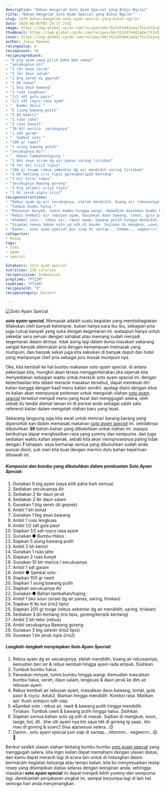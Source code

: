 ```yaml
---
description: "Bahan mengolah Soto Ayam Special yang Bikin Ngiler"
title: "Bahan mengolah Soto Ayam Special yang Bikin Ngiler"
slug: 1478-bahan-mengolah-soto-ayam-special-yang-bikin-ngiler
date: 2020-08-03T03:14:37.774Z
image: https://img-global.cpcdn.com/recipes/b6c3522d7e842ada/751x532cq70/soto-ayam-special-foto-resep-utama.jpg
thumbnail: https://img-global.cpcdn.com/recipes/b6c3522d7e842ada/751x532cq70/soto-ayam-special-foto-resep-utama.jpg
cover: https://img-global.cpcdn.com/recipes/b6c3522d7e842ada/751x532cq70/soto-ayam-special-foto-resep-utama.jpg
author: Jesus Reeves
ratingvalue: 4
reviewcount: 10
recipeingredient:
- "6 ptg ayam saya pilih paha bwh semua"
- "secukupnya Air"
- "2 lbr daun jeruk"
- "2 lbr daun salam"
- "1 btg sereh di geprek"
- "1 bh tomat"
- "1 btg daun bawang"
- "1 ruas lengkuas"
- "1/2 sdt gula pasir"
- "1/2 sdt royco rasa ayam"
- "  Bumbu Halus "
- "5 siung bawang putih"
- "2 bh kemiri"
- "1 ruas jahe"
- "2 ruas kunyit"
- "10 btr merica  secukupnya"
- "1 sdt garam"
- "  Sambal soto "
- "100 gr rawit"
- "1 siung bawang putih"
- "secukupnya Air"
- "  Bahan tambahantoping "
- "1 bks soun siram dg air panas saring tiriskan"
- "6 lbr kol iris2 tipis"
- "200 gr touge rebus sebentar dg air mendidih saring tiriskan"
- "3 bh kentang iris tipis gorengkeripik kentang"
- "2 btr telur rebus"
- "secukupnya Bawang goreng"
- "3 btg seledri iris2 tipis"
- "1 bh jeruk nipis iris2"
recipeinstructions:
- "Rebus ayam dg air secukupnya, stelah mendidih, buang air rebusannya, kemudian beri air &amp; rebus kembali hingga ayam rada empuk. Sisihkan."
- "Tumbuk bumbu halus."
- "Panaskan minyak, tumis bumbu hingga wangi. Kemudian masukkan bumbu halus, sereh, daun salam, lengkuas &amp; daun jeruk ke dlm air rebusan ayam."
- "Rebus kembali air rebusan ayam, masukkan daun bawang, tomat, gula pasir &amp; royco. Aduk2. Biarkan hingga mendidih. Koreksi rasa. Matikan api. Kuah sotopun sdh siap."
- "♦️Sambel soto : rebus air, rawit &amp; bawang putih hingga mendidih. Tiriskan. Tumbuk rawit &amp; bawang putih hingga halus. Sisihkan."
- "Siapkan semua bahan soto yg sdh di masak. Sajikan di mangkuk, soun, taoge, kol, dll.. btw utk ayam nya klo saya tdk di goreng lg yaaa.. klo mau di goreng &amp; suwir2 bisa aja/sesuai selera...😉"
- "Dannn.. soto ayam special pun siap di santap....hhmmm... segeerrrr...😋🥰"
categories:
- Resep
tags:
- soto
- ayam
- special

katakunci: soto ayam special 
nutrition: 238 calories
recipecuisine: Indonesian
preptime: "PT12M"
cooktime: "PT34M"
recipeyield: "3"
recipecategory: Dessert

---
```



![Soto Ayam Special](https://img-global.cpcdn.com/recipes/b6c3522d7e842ada/751x532cq70/soto-ayam-special-foto-resep-utama.jpg)

<b><i>soto ayam special</i></b>, Memasak adalah suatu kegiatan yang membahagiakan dilakukan oleh banyak kelompok. bukan hanya para ibu ibu, sebagian pria juga cukup banyak yang suka dengan kegemaran ini. walaupun hanya untuk sekedar seru seruan dengan sahabat atau memang sudah menjadi kegemaran dalam dirinya. tidak asing lagi dalam dunia masakan sekarang sangat banyak ditemukan pria dengan kemampuan memasak yang mumpuni, dan banyak sekali juga kita saksikan di banyak depot dan hotel yang mempunyai chef pria sebagai juru masak mumpuni nya.

Oke, kita kembali ke hal bumbu makanan <i>soto ayam special</i>. di antara pekerjaan kita, mungkin akan terasa menggembirakan jika sejenak kita menyediakan sebagian waktu untuk meracik soto ayam special ini. dengan keberhasilan kita dalam meracik masakan tersebut, dapat membuat diri kalian bangga dengan hasil menu kalian sendiri. apalagi disini dengan situs ini kalian akan mempunyai pedoman untuk mengolah olahan <u>soto ayam special</u> tersebut menjadi menu yang lezat dan menggugah selera, oleh sebab itu tandai alamat laman ini di ponsel anda sebagai salah satu referensi kalian dalam mengolah olahan baru yang lezat.




Sekarang langsung saja kita awali untuk mencari barang barang yang diperuntuk kan dalam memasak makanan <u><i>soto ayam special</i></u> ini. setidaknya dibutuhkan <b>30</b> bahan bahan yang dibutuhkan untuk olahan ini. supaya berikutnya dapat menghasilkan rasa yang yummy dan sempurna. dan juga sediakan waktu kalian sejenak, sebab kita akan memprosesnya paling tidak dengan <b>7</b> tahapan. saya berharap semua yang dibutuhkan sudah anda punyai disini, yuk mari kita buat dengan merinci dulu bahan keperluan dibawah ini.

<!--inarticleads1-->

##### Komposisi dan bumbu yang dibutuhkan dalam pembuatan Soto Ayam Special:

1. Gunakan 6 ptg ayam (saya pilih paha bwh semua)
1. Sediakan secukupnya Air
1. Sediakan 2 lbr daun jeruk
1. Sediakan 2 lbr daun salam
1. Gunakan 1 btg sereh (di geprek)
1. Ambil 1 bh tomat
1. Gunakan 1 btg daun bawang
1. Ambil 1 ruas lengkuas
1. Ambil 1/2 sdt gula pasir
1. Siapkan 1/2 sdt royco rasa ayam
1. Gunakan  ● Bumbu Halus :
1. Siapkan 5 siung bawang putih
1. Ambil 2 bh kemiri
1. Gunakan 1 ruas jahe
1. Siapkan 2 ruas kunyit
1. Gunakan 10 btr merica / secukupnya
1. Ambil 1 sdt garam
1. Ambil  ● Sambal soto :
1. Siapkan 100 gr rawit
1. Siapkan 1 siung bawang putih
1. Siapkan secukupnya Air
1. Gunakan  ● Bahan tambahan/toping :
1. Ambil 1 bks soun (siram dg air panas, saring, tiriskan)
1. Siapkan 6 lbr kol (iris2 tipis)
1. Siapkan 200 gr touge (rebus sebentar dg air mendidih, saring, tiriskan)
1. Sediakan 3 bh kentang (iris tipis, goreng/keripik kentang)
1. Ambil 2 btr telur (rebus)
1. Ambil secukupnya Bawang goreng
1. Gunakan 3 btg seledri (iris2 tipis)
1. Gunakan 1 bh jeruk nipis (iris2)




<!--inarticleads2-->

##### Langkah-langkah menyiapkan Soto Ayam Special:

1. Rebus ayam dg air secukupnya, stelah mendidih, buang air rebusannya, kemudian beri air &amp; rebus kembali hingga ayam rada empuk. Sisihkan.
1. Tumbuk bumbu halus.
1. Panaskan minyak, tumis bumbu hingga wangi. Kemudian masukkan bumbu halus, sereh, daun salam, lengkuas &amp; daun jeruk ke dlm air rebusan ayam.
1. Rebus kembali air rebusan ayam, masukkan daun bawang, tomat, gula pasir &amp; royco. Aduk2. Biarkan hingga mendidih. Koreksi rasa. Matikan api. Kuah sotopun sdh siap.
1. ♦️Sambel soto : rebus air, rawit &amp; bawang putih hingga mendidih. Tiriskan. Tumbuk rawit &amp; bawang putih hingga halus. Sisihkan.
1. Siapkan semua bahan soto yg sdh di masak. Sajikan di mangkuk, soun, taoge, kol, dll.. btw utk ayam nya klo saya tdk di goreng lg yaaa.. klo mau di goreng &amp; suwir2 bisa aja/sesuai selera...😉
1. Dannn.. soto ayam special pun siap di santap....hhmmm... segeerrrr...😋🥰




Berikut sedikit ulasan olahan tentang bumbu bumbu <u>soto ayam special</u> yang menggugah selera. kita ingin kalian dapat memahami dengan ulasan diatas, dan kamu dapat meracik lagi di acara lain untuk di hidangkan dalam bermacam kegiatan keluarga atau teman kalian. kita bs menyesuaikan resep resep yang ditampilkan diatas selaras dengan keinginan anda, sehingga masakan <b>soto ayam special</b> ini dapat menjadi lebih yummy dan sempurna lagi. demikianlah penjabaran singkat ini, sampai berjumpa lagi di lain hal. semoga hari anda menyenangkan.
